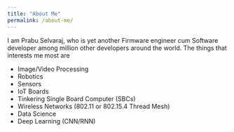 ```yaml
---
title: "About Me"
permalink: /about-me/
---
```


I am Prabu Selvaraj, who is yet another Firmware engineer cum Software developer among million other developers around the world. The things that interests me most are

* Image/Video Processing
* Robotics
* Sensors
* IoT Boards
* Tinkering Single Board Computer (SBCs)
* Wireless Networks (802.11 or 802.15.4 Thread Mesh)
* Data Science
* Deep Learning (CNN/RNN)